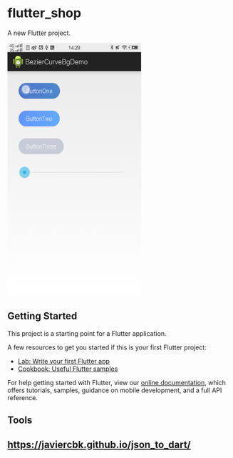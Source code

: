 # flutter_shop

A new Flutter project.

<img src="https://github.com/xmutzlq/MagicRoundButton/blob/master/gif/r1.png" width="300" height="567" />

## Getting Started

This project is a starting point for a Flutter application.

A few resources to get you started if this is your first Flutter project:

- [Lab: Write your first Flutter app](https://flutter.dev/docs/get-started/codelab)
- [Cookbook: Useful Flutter samples](https://flutter.dev/docs/cookbook)

For help getting started with Flutter, view our
[online documentation](https://flutter.dev/docs), which offers tutorials,
samples, guidance on mobile development, and a full API reference.

## Tools
## https://javiercbk.github.io/json_to_dart/
